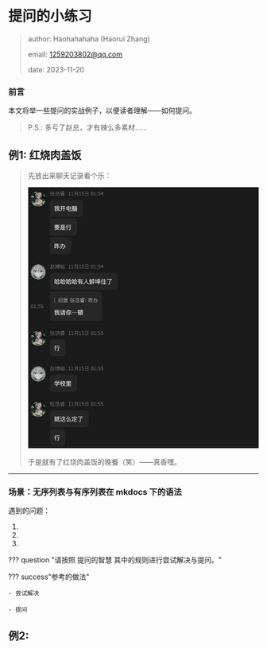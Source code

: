 # 提问的小练习

> author: Haohahahaha (Haorui Zhang)
>
> email: 1259203802@qq.com
>
> date: 2023-11-20

### 前言

本文将举一些提问的实战例子，以便读者理解——如何提问。

> P.S.: 多亏了赵总，才有辣么多素材……

## 例1: 红烧肉盖饭

> 先放出来聊天记录看个乐：
>
> ![meal](./pic/meal.png)
> 
> 于是就有了红烧肉盖饭的晚餐（笑）——真香嘿。

---

### 场景：无序列表与有序列表在 mkdocs 下的语法

遇到的问题：

1. 

2. 

3. 

??? question "请按照 提问的智慧 其中的规则进行尝试解决与提问。"

??? success"参考的做法"
    
	- 尝试解决

	- 提问


## 例2: 

